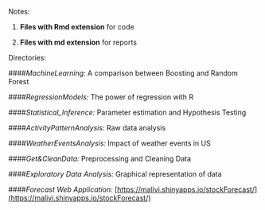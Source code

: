 Notes:

1. **Files with Rmd extension** for code

2. **Files with md extension** for reports

Directories:

####*MachineLearning:* A comparison between Boosting and Random Forest

####*RegressionModels:* The power of regression with R

####*Statistical_Inference:* Parameter estimation and Hypothesis Testing

####*ActivityPatternAnalysis:* Raw data analysis

####*WeatherEventsAnalysis:* Impact of weather events in US

####*Get&CleanData:* Preprocessing and Cleaning Data

####*Exploratory Data Analysis:* Graphical representation of data

####*Forecast Web Application:* [https://malivi.shinyapps.io/stockForecast/](https://malivi.shinyapps.io/stockForecast/)
